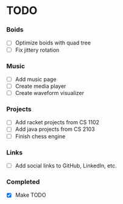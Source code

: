 # TODO

### Boids
- [ ] Optimize boids with quad tree
- [ ] Fix jittery rotation

### Music
- [ ] Add music page
- [ ] Create media player
- [ ] Create waveform visualizer

### Projects
- [ ] Add racket projects from CS 1102
- [ ] Add java projects from CS 2103
- [ ] Finish chess engine

### Links
- [ ] Add social links to GitHub, LinkedIn, etc.

### Completed
- [x] Make TODO